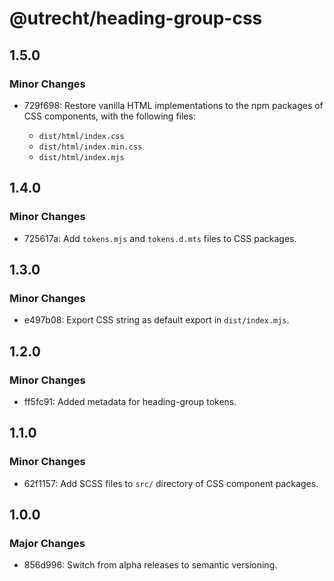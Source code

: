 # @utrecht/heading-group-css

## 1.5.0

### Minor Changes

- 729f698: Restore vanilla HTML implementations to the npm packages of CSS components, with the following files:

  - `dist/html/index.css`
  - `dist/html/index.min.css`
  - `dist/html/index.mjs`

## 1.4.0

### Minor Changes

- 725617a: Add `tokens.mjs` and `tokens.d.mts` files to CSS packages.

## 1.3.0

### Minor Changes

- e497b08: Export CSS string as default export in `dist/index.mjs`.

## 1.2.0

### Minor Changes

- ff5fc91: Added metadata for heading-group tokens.

## 1.1.0

### Minor Changes

- 62f1157: Add SCSS files to `src/` directory of CSS component packages.

## 1.0.0

### Major Changes

- 856d996: Switch from alpha releases to semantic versioning.
